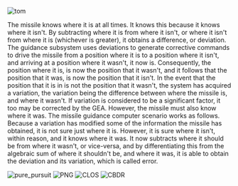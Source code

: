 ![tom](https://github.com/arda-guler/themissileknowswhereitis/assets/80536083/03db85cc-a1ae-4912-a2ce-d0bd333264a3)

The missile knows where it is at all times. It knows this because it knows where it isn't. By subtracting where it is from where it isn't, or where it isn't from where it is (whichever is greater), it obtains a difference, or deviation. The guidance subsystem uses deviations to generate corrective commands to drive the missile from a position where it is to a position where it isn't, and arriving at a position where it wasn't, it now is. Consequently, the position where it is, is now the position that it wasn't, and it follows that the position that it was, is now the position that it isn't.
In the event that the position that it is in is not the position that it wasn't, the system has acquired a variation, the variation being the difference between where the missile is, and where it wasn't. If variation is considered to be a significant factor, it too may be corrected by the GEA. However, the missile must also know where it was.
The missile guidance computer scenario works as follows. Because a variation has modified some of the information the missile has obtained, it is not sure just where it is. However, it is sure where it isn't, within reason, and it knows where it was. It now subtracts where it should be from where it wasn't, or vice-versa, and by differentiating this from the algebraic sum of where it shouldn't be, and where it was, it is able to obtain the deviation and its variation, which is called error.

![pure_pursuit](https://github.com/arda-guler/themissileknowswhereitis/assets/80536083/9aa226f6-83d1-4730-a87c-1f3c949658d9)
![PNG](https://github.com/arda-guler/themissileknowswhereitis/assets/80536083/067a827e-1965-4103-ad34-20c196684f6c)
![CLOS](https://github.com/arda-guler/themissileknowswhereitis/assets/80536083/2be04eac-44c8-410b-96e9-63c3a23cb9d1)
![CBDR](https://github.com/arda-guler/themissileknowswhereitis/assets/80536083/d8bed844-cd71-4617-8e6d-737fb38d6f72)
